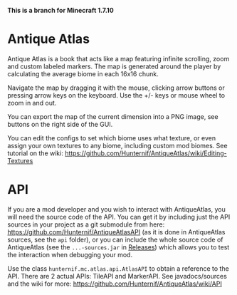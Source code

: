 **This is a branch for Minecraft 1.7.10**

Antique Atlas
=============

Antique Atlas is a book that acts like a map featuring infinite scrolling, zoom and custom labeled markers. The map is generated around the player by calculating the average biome in each 16x16 chunk.

Navigate the map by dragging it with the mouse, clicking arrow buttons or pressing arrow keys on the keyboard. Use the +/- keys or mouse wheel to zoom in and out.

You can export the map of the current dimension into a PNG image, see buttons on the right side of the GUI.

You can edit the configs to set which biome uses what texture, or even assign your own textures to any biome, including custom mod biomes. See tutorial on the wiki: https://github.com/Hunternif/AntiqueAtlas/wiki/Editing-Textures

API
===

If you are a mod developer and you wish to interact with AntiqueAtlas, you will need the source code of the API. You can get it by including just the API sources in your project as a git submodule from here: https://github.com/Hunternif/AntiqueAtlasAPI (as it is done in AntiqueAtlas sources, see the `api` folder), or you can include the whole source code of AntiqueAtlas (see the `...-sources.jar` in [Releases](https://github.com/Hunternif/AntiqueAtlas/releases)) which allows you to test the  interaction when debugging your mod.

Use the class `hunternif.mc.atlas.api.AtlasAPI` to obtain a reference to the API. There are 2 actual APIs: TileAPI and MarkerAPI. See javadocs/sources and the wiki for more: https://github.com/Hunternif/AntiqueAtlas/wiki/API
